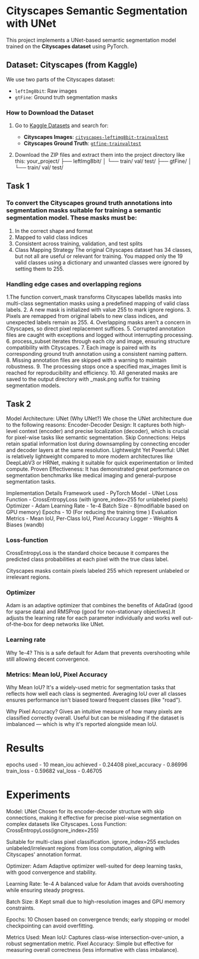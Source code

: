 # Cityscapes Semantic Segmentation with UNet
This project implements a UNet-based semantic segmentation model trained on the **Cityscapes dataset** using PyTorch.

## Dataset: Cityscapes (from Kaggle)

We use two parts of the Cityscapes dataset:

- `leftImg8bit`: Raw images
- `gtFine`: Ground truth segmentation masks

### How to Download the Dataset

1. Go to [Kaggle Datasets](https://www.kaggle.com/) and search for:
   - **Cityscapes Images**: [`cityscapes-leftimg8bit-trainvaltest`](https://www.kaggle.com/datasets/dansbecker/cityscapes-leftimg8bit-trainvaltest)
   - **Cityscapes Ground Truth**: [`gtfine-trainvaltest`](https://www.kaggle.com/datasets/dansbecker/gtfine-trainvaltest)

2. Download the ZIP files and extract them into the project directory like this:
your_project/ ├── leftImg8bit/ │ └── train/ val/ test/ ├── gtFine/ │ └── train/ val/ test/

## Task 1

### To convert the Cityscapes ground truth annotations into segmentation masks suitable for training a semantic segmentation model. These masks must be:

1. In the correct shape and format
2. Mapped to valid class indices
3. Consistent across training, validation, and test splits
4. Class Mapping Strategy
The original Cityscapes dataset has 34 classes, but not all are useful or relevant for training. You mapped only the 19 valid classes using a dictionary and unwanted classes were ignored by setting them to 255.

### Handling edge cases and overlapping regions
1.The function convert_mask transforms Cityscapes labelIds masks into multi-class segmentation masks using a predefined mapping of valid class labels.
2. A new mask is initialized with value 255 to mark ignore regions.
3. Pixels are remapped from original labels to new class indices, and unexpected labels remain as 255.
4. Overlapping masks aren’t a concern in Cityscapes, so direct pixel replacement suffices.
5. Corrupted annotation files are caught with exceptions and logged without interrupting processing.
6. process_subset iterates through each city and image, ensuring structure compatibility with Cityscapes.
7. Each image is paired with its corresponding ground truth annotation using a consistent naming pattern.
8. Missing annotation files are skipped with a warning to maintain robustness.
9. The processing stops once a specified max_images limit is reached for reproducibility and efficiency.
10. All generated masks are saved to the output directory with _mask.png suffix for training segmentation models.

## Task 2
Model Architecture: UNet (Why UNet?)
We chose the UNet architecture due to the following reasons:
Encoder-Decoder Design: It captures both high-level context (encoder) and precise localization (decoder), which is crucial for pixel-wise tasks like semantic segmentation.
Skip Connections: Helps retain spatial information lost during downsampling by connecting encoder and decoder layers at the same resolution.
Lightweight Yet Powerful: UNet is relatively lightweight compared to more modern architectures like DeepLabV3 or HRNet, making it suitable for quick experimentation or limited compute.
Proven Effectiveness: It has demonstrated great performance on segmentation benchmarks like medical imaging and general-purpose segmentation tasks.

Implementation Details
Framework used -	PyTorch
Model - UNet
Loss Function - CrossEntropyLoss (with ignore_index=255 for unlabeled pixels)
Optimizer - Adam
Learning Rate - 1e-4
Batch Size - 8(modifiable based on GPU memory)
Epochs - 10 (For reducing the training time )
Evaluation Metrics - Mean IoU, Per-Class IoU, Pixel Accuracy
Logger - Weights & Biases (wandb)

### Loss-function 
CrossEntropyLoss is the standard choice because it compares the predicted class probabilities at each pixel with the true class label.

Cityscapes masks contain pixels labeled 255 which represent unlabeled or irrelevant regions.

### Optimizer 
Adam is an adaptive optimizer that combines the benefits of AdaGrad (good for sparse data) and RMSProp (good for non-stationary objectives).It adjusts the learning rate for each parameter individually and works well out-of-the-box for deep networks like UNet.

### Learning rate
Why 1e-4?
This is a safe default for Adam that prevents overshooting while still allowing decent convergence.

### Metrics: Mean IoU, Pixel Accuracy
Why Mean IoU?
It's a widely-used metric for segmentation tasks that reflects how well each class is segmented.
Averaging IoU over all classes ensures performance isn't biased toward frequent classes (like "road").

Why Pixel Accuracy?
Gives an intuitive measure of how many pixels are classified correctly overall.
Useful but can be misleading if the dataset is imbalanced — which is why it's reported alongside mean IoU.

# Results 
epochs used	 - 10
mean_iou	achieved  - 0.24408
pixel_accuracy	 -  0.86996
train_loss  - 	0.59682
val_loss  -  0.46705

# Experiments
Model: UNet
Chosen for its encoder-decoder structure with skip connections, making it effective for precise pixel-wise segmentation on complex datasets like Cityscapes.
Loss Function: CrossEntropyLoss(ignore_index=255)

Suitable for multi-class pixel classification.
ignore_index=255 excludes unlabeled/irrelevant regions from loss computation, aligning with Cityscapes' annotation format.

Optimizer: Adam
Adaptive optimizer well-suited for deep learning tasks, with good convergence and stability.

Learning Rate: 1e-4
A balanced value for Adam that avoids overshooting while ensuring steady progress.

Batch Size: 8
Kept small due to high-resolution images and GPU memory constraints.

Epochs: 10
Chosen based on convergence trends; early stopping or model checkpointing can avoid overfitting.

Metrics Used:
Mean IoU: Captures class-wise intersection-over-union, a robust segmentation metric.
Pixel Accuracy: Simple but effective for measuring overall correctness (less informative with class imbalance).



















